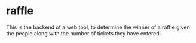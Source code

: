 # raffle

This is the backend of a web tool, to determine the winner of a raffle given
the people along with the number of tickets they have entered.
